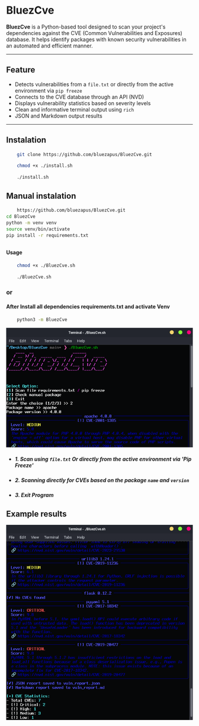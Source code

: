 # BluezCve

**BluezCve** is a Python-based tool designed to scan your project's dependencies against the CVE (Common Vulnerabilities and Exposures) database. It helps identify packages with known security vulnerabilities in an automated and efficient manner.

---

## Feature
- Detects vulnerabilities from a `file.txt` or directly from the active environment via `pip freeze`
- Connects to the CVE database through an API (NVD)
- Displays vulnerability statistics based on severity levels
- Clean and informative terminal output using `rich`
- JSON and Markdown output results

---

## Instalation

```bash
    git clone https://github.com/bluezapus/BluezCve.git
```
```bash
    chmod +x ./install.sh
```
```bash
    ./install.sh
```

## Manual instalation
```bash
    https://github.com/bluezapus/BluezCve.git
cd BluezCve
python -m venv venv
source venv/bin/activate
pip install -r requirements.txt
```
## 
#### Usage
```bash
    chmod +x ./BluezCve.sh
```
```bash
    ./BluezCve.sh
```
### or

#### After Install all dependencies requirements.txt and activate Venv

```bash
    python3 -m BluezCve
```



![Image](images/Screenshot1.png)


- ##### 1. Scan using `file.txt` Or directly from the active environment via 'Pip Freeze'
- ##### 2. Scanning directly for CVEs based on the package `name` and `version`
- ##### 3. Exit Program



## Example results
![Image](images/Screenshot2.png)
